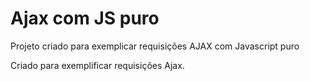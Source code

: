 # Ajax com JS puro
Projeto criado para exemplicar requisições AJAX com Javascript puro

Criado para exemplificar requisições Ajax.
